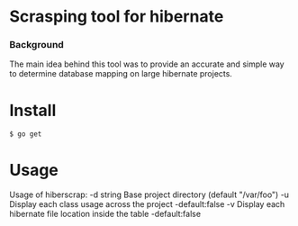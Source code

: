 # Scrasping tool for hibernate

### Background
The main idea behind this tool was to provide an accurate and simple way to determine database mapping on large hibernate projects.


# Install

`$ go get`

# Usage

Usage of hiberscrap:
  -d string
    	Base project directory (default "/var/foo")
  -u	Display each class usage across the project -default:false
  -v	Display each hibernate file location inside the table -default:false
  
